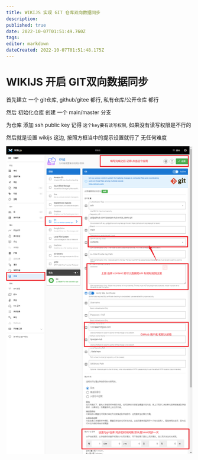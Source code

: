 ```yaml
---
title: WIKIJS 实现 GIT 仓库双向数据同步
description: 
published: true
date: 2022-10-07T01:51:49.760Z
tags: 
editor: markdown
dateCreated: 2022-10-07T01:51:48.175Z
---
```


# WIKIJS 开启 GIT双向数据同步


首先建立 一个 git仓库,  github/gitee 都行, 私有仓库/公开仓库 都行

然后 初始化仓库 创建 一个 main/master 分支 

为仓库 添加 ssh public key 记得 `这个key要有读写权限`, 如果没有读写权限是不行的 


然后就是设置 wikijs 这边, 按照方框当中的提示设置就行了 无任何难度 

![snipaste_2022-10-06_10-59-09.png](/images/snipaste_2022-10-06_10-59-09.png)

